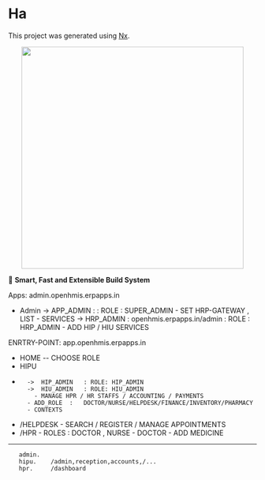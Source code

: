 

# Ha

This project was generated using [Nx](https://nx.dev).

<p style="text-align: center;"><img src="https://raw.githubusercontent.com/nrwl/nx/master/images/nx-logo.png" width="450"></p>

🔎 **Smart, Fast and Extensible Build System**


Apps: 
            admin.openhmis.erpapps.in
- Admin ->  APP_ADMIN   :   : ROLE : SUPER_ADMIN
          - SET HRP-GATEWAY , LIST - SERVICES 
        ->  HRP_ADMIN   :  openhmis.erpapps.in/admin : ROLE : HRP_ADMIN
          - ADD HIP / HIU SERVICES  


ENRTRY-POINT:  app.openhmis.erpapps.in
- HOME
          -- CHOOSE ROLE 
- HIPU
-       ->  HIP_ADMIN   : ROLE: HIP_ADMIN
        ->  HIU_ADMIN   : ROLE: HIU_ADMIN
          - MANAGE HPR / HR STAFFS / ACCOUNTING / PAYMENTS
        - ADD_ROLE  :   DOCTOR/NURSE/HELPDESK/FINANCE/INVENTORY/PHARMACY
        - CONTEXTS 
    
- /HELPDESK
        - SEARCH / REGISTER / MANAGE APPOINTMENTS
- /HPR
        - ROLES : DOCTOR , NURSE
        - DOCTOR 
              - ADD MEDICINE



--- 
       admin.
       hipu.    /admin,reception,accounts,/...
       hpr.     /dashboard